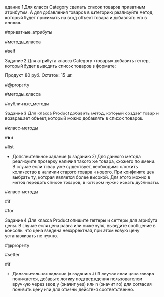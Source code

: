 адание 1
Для класса 
Category
 сделать список товаров приватным атрибутом. А для добавления товаров в категорию реализуйте метод, который будет принимать на вход объект товара и добавлять его в список.

#приватные_атрибуты
 
#методы_класса
 
#self

Задание 2
Для атрибута класса 
Category
 «товары» добавить геттер, который будет выводить список товаров в формате:

Продукт, 80 руб. Остаток: 15 шт.

#@property
 
#методы_класса
 
#публичные_методы

Задание 3
Для класса 
Product
 добавить метод, который создает товар и возвращает объект, который можно добавлять в список товаров.

#класс-методы
 
#__ini__
 
#list

* Дополнительное задание (к заданию 3)
Для данного метода реализуйте проверку наличия такого же товара, схожего по имени. В случае если товар уже существует, необходимо сложить количество в наличии старого товара и нового. При конфликте цен выбрать ту, которая является более высокой. Для этого можно в метод передать список товаров, в котором нужно искать дубликаты.

#класс-методы
 
#if
 
#for

Задание 4
Для класса 
Product
 опишите геттеры и сеттеры для атрибута цены. В случае если цена равна или ниже нуля, выведите сообщение в консоль, что цена введена некорректная, при этом новую цену устанавливать не нужно.

#@property
 
#setter
 
#if

* Дополнительное задание (к заданию 4)
В случае если цена товара понижается, добавьте логику подтверждения пользователем вручную через ввод 
y
 (значит yes) или 
n
 (значит no) для согласия понизить цену или для отмены действия соответственно.
